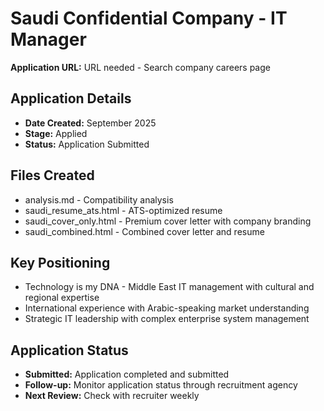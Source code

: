 # Saudi Confidential Company - IT Manager

**Application URL:** URL needed - Search company careers page

## Application Details
- **Date Created:** September 2025
- **Stage:** Applied
- **Status:** Application Submitted

## Files Created
- analysis.md - Compatibility analysis
- saudi_resume_ats.html - ATS-optimized resume
- saudi_cover_only.html - Premium cover letter with company branding
- saudi_combined.html - Combined cover letter and resume

## Key Positioning
- Technology is my DNA - Middle East IT management with cultural and regional expertise
- International experience with Arabic-speaking market understanding
- Strategic IT leadership with complex enterprise system management

## Application Status
- **Submitted:** Application completed and submitted
- **Follow-up:** Monitor application status through recruitment agency
- **Next Review:** Check with recruiter weekly